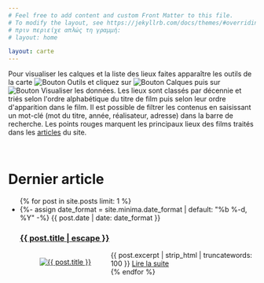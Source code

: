 ```yaml
---
# Feel free to add content and custom Front Matter to this file.
# To modify the layout, see https://jekyllrb.com/docs/themes/#overriding-theme-defaults
# πριν περιείχε απλώς τη γραμμή:
# layout: home

layout: carte
---
```

<p class="bloc-gris">Pour visualiser les calques et la liste des lieux faites apparaître les outils de la carte <img src="https://ebakogianni.github.io/paris-au-cinema/assets/post_images/bouton_outils.png" alt="Bouton Outils"> et cliquez sur <img src="https://ebakogianni.github.io/paris-au-cinema/assets/post_images/bouton_calques.png" alt="Bouton Calques"> puis sur <img src="https://ebakogianni.github.io/paris-au-cinema/assets/post_images/bouton_visualiser_les_donnees.png" alt="Bouton Visualiser les données">. Les lieux sont classés par décennie et triés selon l'ordre alphabétique du titre de film puis selon leur ordre d'apparition dans le film. Il est possible de filtrer les contenus en saisissant un mot-clé (mot du titre, année, réalisateur, adresse) dans la barre de recherche. Les points rouges marquent les principaux lieux des films traités dans les <a href="https://ebakogianni.github.io/paris-au-cinema/articles/">articles</a> du site.
</p>

&nbsp;

# Dernier article

<ul class="post-list">
  {% for post in site.posts limit: 1 %}
    <li>
      <div>
      {%- assign date_format = site.minima.date_format | default: "%b %-d, %Y" -%}
       <span class="post-meta">{{ post.date | date: date_format }}</span> <!---|
       {% for tag in post.tags %}
      <a class="post" href="/tag/{{ tag | downcase | url_encode }}"><small>{{ tag }}</small></a>{% unless forloop.last %}, {% endunless %}
      {% endfor %} --->
       <h3>
          <a class="post-link" href="{{ post.url | relative_url }}">
            {{ post.title | escape }}
          </a>
        </h3>
      <figure class="post-cover" style="float: left">
        <a href="{{ post.url | relative_url }}"><img src="{{ post.image | prepend: site.baseurl }}" alt="{{ post.title }}" title="{{ post.title }}"></a>
      </figure>
       {{ post.excerpt | strip_html | truncatewords: 100 }}
       <a href="{{ post.url | relative_url }}">Lire la suite</a>
      </div>   
    </li>
  {% endfor %}
</ul>
